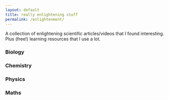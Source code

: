 ```yaml
---
layout: default
title: really enlightening stuff
permalink: /enlightenment/
---
```


A collection of enlightening scientific articles/videos that I found interesting. Plus (free!) learning resources that I use a lot.

### Biology

### Chemistry

### Physics

### Maths